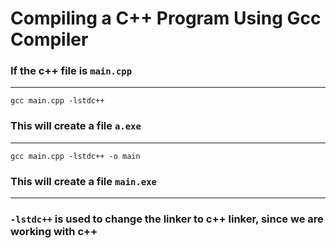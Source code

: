 # Compiling a C++ Program Using Gcc Compiler

### If the c++ file is `main.cpp`

---

`gcc main.cpp -lstdc++`

### This will create a file `a.exe`

---

`gcc main.cpp -lstdc++ -o main`

### This will create a file `main.exe`

---

### `-lstdc++` is used to change the linker to c++ linker, since we are working with c++